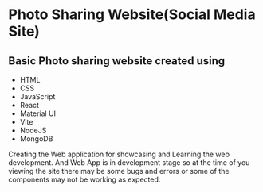 # Photo Sharing Website(Social Media Site)

## Basic Photo sharing website created using
- HTML
- CSS
- JavaScript
- React
- Material UI
- Vite
- NodeJS
- MongoDB

Creating the Web application for showcasing and Learning the web development. And Web App is in development stage so at the time of you viewing the site there may be some bugs and errors or some of the components may not be working as expected.

